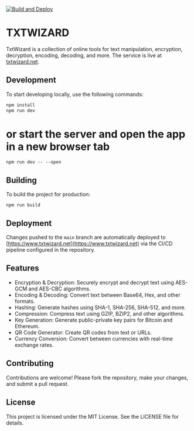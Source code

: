 [![Build and Deploy](https://github.com/magicsih/txtwizard/actions/workflows/build_and_push.yaml/badge.svg)](https://github.com/magicsih/txtwizard/actions/workflows/build_and_push.yaml)

# TXTWIZARD

TxtWizard is a collection of online tools for text manipulation, encryption, decryption, encoding, decoding, and more. The service is live at [txtwizard.net](https://txtwizard.net).

## Development

To start developing locally, use the following commands:

```bash
npm install
npm run dev
```

# or start the server and open the app in a new browser tab

`npm run dev -- --open`

## Building

To build the project for production:

`npm run build`

## Deployment

Changes pushed to the `main` branch are automatically deployed to [https://www.txtwizard.net](https://www.txtwizard.net) via the CI/CD pipeline configured in the repository.

## Features

- Encryption & Decryption: Securely encrypt and decrypt text using AES-GCM and AES-CBC algorithms.
- Encoding & Decoding: Convert text between Base64, Hex, and other formats.
- Hashing: Generate hashes using SHA-1, SHA-256, SHA-512, and more.
- Compression: Compress text using GZIP, BZIP2, and other algorithms.
- Key Generation: Generate public-private key pairs for Bitcoin and Ethereum.
- QR Code Generator: Create QR codes from text or URLs.
- Currency Conversion: Convert between currencies with real-time exchange rates.

## Contributing

Contributions are welcome! Please fork the repository, make your changes, and submit a pull request.

## License

This project is licensed under the MIT License. See the LICENSE file for details.
